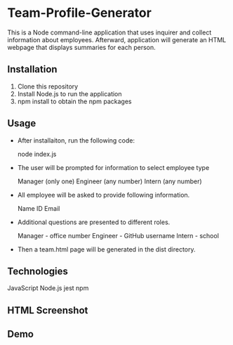 # Team-Profile-Generator

This is a Node command-line application that uses inquirer and collect information about employees. Afterward, application will generate an HTML webpage that displays summaries for each person.

## Installation
1. Clone this repository
2. Install Node.js to run the application
3. npm install to obtain the npm packages

## Usage
- After installaiton, run the following code:

     node index.js

- The user will be prompted for information to select employee type

   Manager (only one)
   Engineer (any number)
   Intern (any number)

- All employee will be asked to provide following information. 

   Name
   ID
   Email

- Additional questions are presented to different roles. 

   Manager - office number
   Engineer - GitHub username
   Intern - school

- Then a team.html page will be generated in the dist directory.

## Technologies
 JavaScript
 Node.js
 jest
 npm

## HTML Screenshot


## Demo
